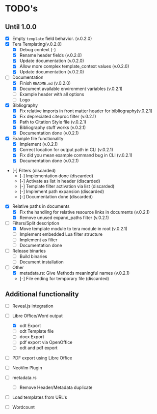 # TODO's

## Until 1.0.0 

- [x] Empty `template` field behavior. (v.0.2.0)
- [x] Tera Templating(v.0.2.0)
	- [x] Debug context (-)
	- [x] Rename header fields (v.0.2.0)
	- [x] Update documentation (v.0.2.0)
	- [x] Allow more complex template_context values (v.0.2.0)
	- [x] Update documentation (v.0.2.0)
- [ ] Documentation
	- [x] Finish `README.md` (v.0.2.0)
	- [x] Document available environment variables (v.0.2.1)
	- [ ] Example header with all options
	- [ ] Logo
- [x] Bibliography
	- [x] Fix relative imports in front matter header for bibliography(v.0.2.1)
	- [x] Fix depreciated citeproc filter (v.0.2.1)
	- [x] Path to Citation Style file (v.0.2.1)
	- [x] Bibliography stuff works (v.0.2.1)
	- [x] Documentation done (v.0.2.1)
- [x] Example file functionality
	- [x] Implement (v.0.2.1)
	- [x] Correct location for output path in CLI (v.0.2.1)
	- [x] Fix did you mean example command bug in CLI (v.0.2.1)
	- [x] Documentation done (v.0.2.1)
- [-] Filters (discarded)
	- [-] Implementation done (discarded)
	- [-] Activate as list in header (discarded)
	- [-] Template filter activation via list (discarded)
	- [-] Implement path expansion (discarded)
	- [-] Documentation done (discarded)
- [x] Relative paths in documents
	- [x] Fix the handling for relative resource links in documents (v.0.2.1)
	- [x] Remove unused expand_paths filter (v.0.2.1)
- [ ] Filters/Split description
	- [x] Move template module to tera module in root (v.0.2.1)
	- [ ] Implement embedded Lua filter structure
	- [ ] Implement as filter
	- [ ] Documentation done
- [ ] Release binaries
	- [ ] Build binaries
	- [ ] Document installation
- [ ] Other
	- [x] metadata.rs: Give Methods meaningful names (v.0.2.1)
	- [-] File ending for temporary file (discarded)


## Additional functionality

- [ ] Reveal.js integration
- [ ] Libre Office/Word output
	- [x] odt Export
	- [ ] odt Template file
	- [ ] docx Export
	- [ ] pdf export via OpenOffice
	- [ ] odt and pdf export
- [ ] PDF export using Libre Office
- [ ] NeoVim Plugin
- [ ] metadata.rs
	- [ ] Remove Header/Metadata duplicate
- [ ] Load templates from URL's
- [ ] Wordcount


